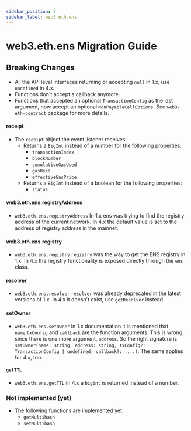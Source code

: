 ```yaml
---
sidebar_position: 3
sidebar_label: web3.eth.ens
---
```


# web3.eth.ens Migration Guide

## Breaking Changes

-   All the API level interfaces returning or accepting `null` in 1.x, use `undefined` in 4.x.
-   Functions don't accept a callback anymore.
-   Functions that accepted an optional `TransactionConfig` as the last argument, now accept an optional `NonPayableCallOptions`. See `web3-eth-contract` package for more details.

#### receipt

-   The `receipt` object the event listener receives:
    -   Returns a `BigInt` instead of a number for the following properties:
        -   `transactionIndex`
        -   `blockNumber`
        -   `cumulativeGasUsed`
        -   `gasUsed`
        -   `effectiveGasPrice`
    -   Returns a `BigInt` instead of a boolean for the following properties:
        -   `status`

#### web3.eth.ens.registryAddress

-   `web3.eth.ens.registryAddress`
    In 1.x ens was trying to find the registry address of the current network. In 4.x the default value is set to the address of registry address in the mainnet.

#### web3.eth.ens.registry

-   `web3.eth.ens.registry`
    `registry` was the way to get the ENS registry in 1.x. In 4.x the registry functionality is exposed directly through the `ens` class.

#### resolver

-   `web3.eth.ens.resolver`
    `resolver` was already deprecated in the latest versions of 1.x. In 4.x it doesn't exist, use `getResolver` instead.

#### setOwner

-   `web3.eth.ens.setOwner`
    In 1.x documentation it is mentioned that `name`,`txConfig` and `callback` are the function arguments. This is wrong, since there is one more argument, `address`. So the right signature is `setOwner(name: string, address: string, txConfig?: TransactionConfig | undefined, callback?: ....)`. The same applies for 4.x, too.

#### `getTTL`

-   `web3.eth.ens.getTTL`
    In 4.x a `bigint` is returned instead of a number.

### Not implemented (yet)

-   The following functions are implemented yet:
    -   `getMultihash`
    -   `setMultihash`

